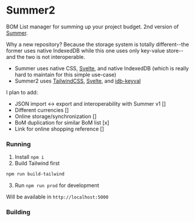 # Summer2

BOM List manager for summing up your project budget. 2nd version of [Summer](https://github.com/vmasdani/summer).  

Why a new repository? Because the storage system is totally different--the former uses native IndexedDB while this one uses only key-value store--and the two is not interoperable.

- Summer uses native CSS, [Svelte](https://elm-lang.org/), and native IndexedDB (which is really hard to maintain for this simple use-case)
- Summer2 uses [TailwindCSS](https://tailwindcss.com/), [Svelte](https://svelte.dev/), and [idb-keyval](https://github.com/jakearchibald/idb-keyval)

I plan to add:
- JSON import <-> export and interoperability with Summer v1 []
- Different currencies []
- Online storage/synchronization []
- BoM duplication for similar BoM list [x]
- Link for online shopping reference []

### Running
1. Install `npm i`
2. Build Tailwind first
```sh
npm run build-tailwind
```
3. Run `npm run prod` for development

Will be available in `http://localhost:5000`   

### Building
